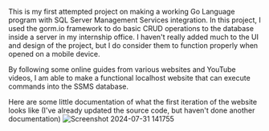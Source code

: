 This is my first attempted project on making a working Go Language program with SQL Server Management Services integration.
In this project, I used the gorm.io framework to do basic CRUD operations to the database inside a server in my internship office.
I haven't really added much to the UI and design of the project, but I do consider them to function properly when opened on a mobile device.

By following some online guides from various websites and YouTube videos, I am able to make a functional localhost website that can execute commands into the SSMS database.

Here are some little documentation of what the first iteration of the website looks like (I've already updated the source code, but haven't done another documentation)
![Screenshot 2024-07-31 141755](https://github.com/user-attachments/assets/5d268705-9952-4e00-bd2f-ff322bc1d3aa)
